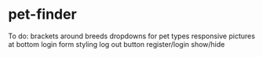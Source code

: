 # pet-finder

To do: 
brackets around breeds
dropdowns for pet types
responsive pictures at bottom
login form styling
log out button
register/login show/hide